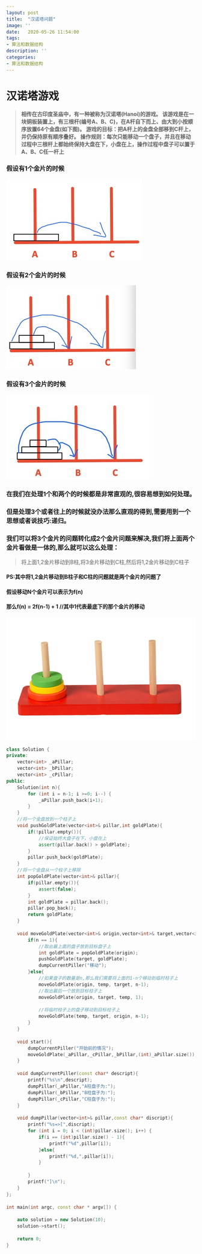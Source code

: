 ```yaml
---
layout: post
title:  "汉诺塔问题"
image: ''
date:   2020-05-26 11:54:00
tags:
- 算法和数据结构
description: ''
categories: 
- 算法和数据结构
---
```

# __汉诺塔游戏__
> __相传在古印度圣庙中，有一种被称为汉诺塔(Hanoi)的游戏。
 该游戏是在一块铜板装置上，有三根杆(编号A、B、C)，在A杆自下而上、由大到小按顺序放置64个金盘(如下图)。
 游戏的目标：把A杆上的金盘全部移到C杆上，并仍保持原有顺序叠好。
 操作规则：每次只能移动一个盘子，并且在移动过程中三根杆上都始终保持大盘在下，小盘在上，操作过程中盘子可以置于A、B、C任一杆上__

### 假设有1个金片的时候
![\assets\img\Algorithm\Hanoi](..\assets\img\Algorithm\hanoi_1.jpg)
### 假设有2个金片的时候
![\assets\img\Algorithm\Hanoi](..\assets\img\Algorithm\hanoi_2.jpg)
### 假设有3个金片的时候
![\assets\img\Algorithm\Hanoi](..\assets\img\Algorithm\hanoi_3.jpg)

### __在我们在处理1个和两个的时候都是非常直观的,很容易想到如何处理。__
### __但是处理3个或者往上的时候就没办法那么直观的得到,需要用到一个思想或者说技巧:递归。__
### __我们可以将3个金片的问题转化成2个金片问题来解决,我们将上面两个金片看做是一体的,那么就可以这么处理：__
> 将上面1,2金片移动到B柱,将3金片移动到C柱,然后将1,2金片移动到C柱子

#### PS:其中将1,2金片移动到B柱子和C柱的问题就是两个金片的问题了
#### 假设移动N个金片可以表示为f(n)
#### 那么f(n) = 2f(n-1) + 1  //其中1代表最底下的那个金片的移动

![\assets\img\Algorithm\Hanoi](..\assets\img\Algorithm\Hanoi.gif)

```c++
class Solution {
private:
    vector<int> _aPillar;
    vector<int> _bPillar;
    vector<int> _cPillar;
public:
    Solution(int n){
        for (int i = n-1; i >=0; i--) {
            _aPillar.push_back(i+1);
        }
    }
    //将一个金盘放到一个柱子上
    void pushGoldPlate(vector<int>& pillar,int goldPlate){
        if(!pillar.empty()){
            //保证始终大盘子在下，小盘在上
            assert(pillar.back() > goldPlate);
        }
        pillar.push_back(goldPlate);
    }
    //将一个金盘从一个柱子上移除
    int popGoldPlate(vector<int>& pillar){
        if(pillar.empty()){
            assert(false);
        }
        int goldPlate = pillar.back();
        pillar.pop_back();
        return goldPlate;
    }
    
    void moveGoldPlate(vector<int>& origin,vector<int>& target,vector<int>& temp,int n){
        if(n == 1){
            //取出最上面的盘子放到目标盘子上
            int goldPlate = popGoldPlate(origin);
            pushGoldPlate(target, goldPlate);
            dumpCurrentPiller("移动");
        }else{
            //如果盘子的数量是n,那么我们需要将上面的1-n个移动到临时柱子上
            moveGoldPlate(origin, temp, target, n-1);
            //取出最后一个放到目标柱子上
            moveGoldPlate(origin, target, temp, 1);
            
            //将临时柱子上的盘子移动到目标柱子上
            moveGoldPlate(temp, target, origin, n-1);
        }
    }
    
    void start(){
        dumpCurrentPiller("开始前的情况");
        moveGoldPlate(_aPillar,_cPillar,_bPillar,(int)_aPillar.size());
    }
    
    void dumpCurrentPiller(const char* descript){
        printf("%s\n",descript);
        dumpPillar(_aPillar,"A柱盘子为:");
        dumpPillar(_bPillar,"B柱盘子为:");
        dumpPillar(_cPillar,"C柱盘子为:");
    }
    
    void dumpPillar(vector<int>& pillar,const char* discript){
        printf("%s=>[",discript);
        for (int i = 0; i < (int)pillar.size(); i++) {
            if(i == (int)pillar.size() - 1){
                printf("%d",pillar[i]);
            }else{
                printf("%d,",pillar[i]);
            }
            
        }
        printf("]\n");
    }
};

int main(int argc, const char * argv[]) {
    
    auto solution = new Solution(10);
    solution->start();
    
    return 0;
}
```